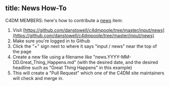 title: News How-To
---

C4DM MEMBERS: here's how to contribute a [news](news/) item:

1. Visit [https://github.com/danstowell/c4dmpoole/tree/master/input/news](https://github.com/danstowell/c4dmpoole/tree/master/input/news)
2. Make sure you're logged in to Github
3. Click the "+" sign next to where it says "input / news" near the top of the page
4. Create a new file using a filename like "news.YYYY-MM-DD.Great_Thing_Happens.md" (with the desired date, and the desired headline such as "Great Thing Happens" in this example)
5. This will create a "Pull Request" which one of the C4DM site maintainers will check and merge in.

